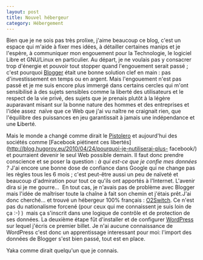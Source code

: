 ```yaml
---
layout: post
title: Nouvel hébergeur
category: Hébergement
---
```


Bien que je ne sois pas très prolixe, j'aime beaucoup ce blog, c'est un espace
qui m'aide à fixer mes idées, à détailler certaines manips et je l'espère,
à communiquer mon engouement pour la Technologie, le logiciel Libre et
GNU/Linux en particulier. <!-- more -->Au départ, je ne voulais pas y consacrer trop
d'énergie et pouvoir tout stopper quand l'engouement serait passé ; c'est
pourquoi [Blogger](http://www.blogger.com) était une bonne solution clef en
main : pas d'investissement en temps ou en argent. Mais l'engouement n'est pas
passé et je me suis encore plus immergé dans certains cercles qui m'ont
sensibilisé à des sujets sensibles comme la liberté des utilisateurs et le
respect de la vie privé, des sujets que je prenais plutôt à la légère
auparavant misant sur la bonne nature des hommes et des entreprises et l'idée
assez  naïve que ce Web que j'ai vu naître ne craignait rien, que
l'équilibre des puissances en jeu garantissait à jamais une indépendance et
une **L**iberté.

Mais le monde a changé comme dirait le
[Pistolero](http://fr.wikipedia.org/wiki/Le_Pistolero) et aujourd'hui des
sociétés comme [Facebook piétinent ces
libertés](http://blog.hugoroy.eu/2010/04/24/pourquoi-je-nutiliserai-plus-
facebook/) et pourraient devenir le seul Web possible demain. Il faut donc
prendre conscience et se poser la question : *à qui est-ce que je confie mes
données ?* J'ai encore une bonne dose de confiance dans Google qui ne change
pas les règles tous les 6 mois ; c'est peut-être aussi un peu de naïveté et
beaucoup d'admiration pour tout ce qu'ils ont apportés à l'Internet. L'avenir
dira si je me gourre...  En tout cas, je n'avais pas de problème avec Blogger
mais l'idée de maîtriser toute la chaîne à fait son chemin et j'étais
prêt.J'ai donc cherché... et trouvé un hébergeur 100% français :
[O2Switch](http://www.o2switch.fr/). Ce n'est pas du nationalisme forcené (pour
ceux qui me connaissent je suis loin de ça :-) )  mais ça s'inscrit dans une
logique de contrôle et de protection de ses données. La deuxième étape fût
d'installer et de configurer [WordPress](http://wordpress.org/) sur lequel
j'écris ce premier billet. Je n'ai aucune connaissance de WordPress c'est donc
un apprentissage interessant pour moi: l'import des données de Blogger s'est
bien passé, tout est en place.


Yaka comme dirait quelqu'un que je connais.

